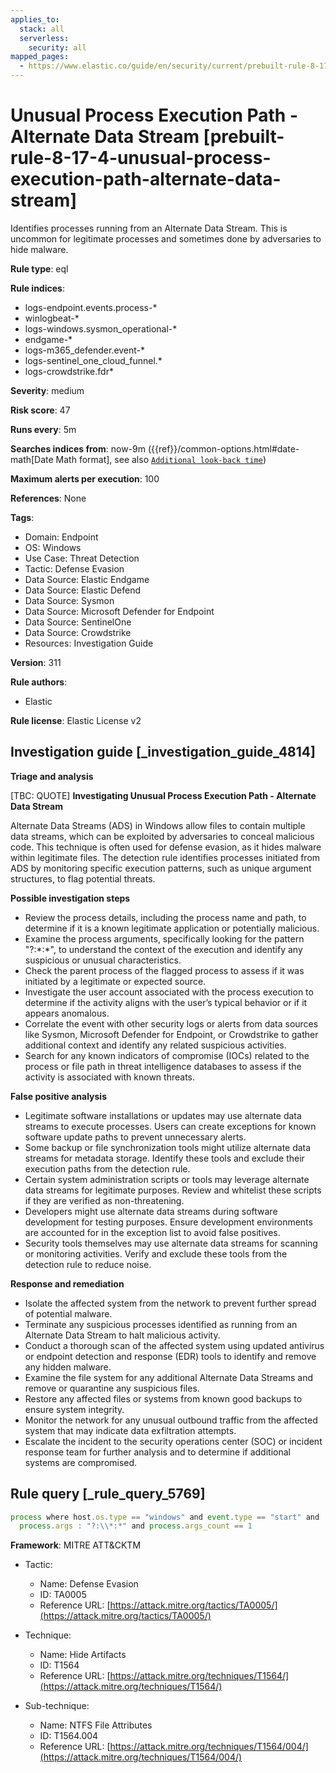 ```yaml
---
applies_to:
  stack: all
  serverless:
    security: all
mapped_pages:
  - https://www.elastic.co/guide/en/security/current/prebuilt-rule-8-17-4-unusual-process-execution-path-alternate-data-stream.html
---
```


# Unusual Process Execution Path - Alternate Data Stream [prebuilt-rule-8-17-4-unusual-process-execution-path-alternate-data-stream]

Identifies processes running from an Alternate Data Stream. This is uncommon for legitimate processes and sometimes done by adversaries to hide malware.

**Rule type**: eql

**Rule indices**:

* logs-endpoint.events.process-*
* winlogbeat-*
* logs-windows.sysmon_operational-*
* endgame-*
* logs-m365_defender.event-*
* logs-sentinel_one_cloud_funnel.*
* logs-crowdstrike.fdr*

**Severity**: medium

**Risk score**: 47

**Runs every**: 5m

**Searches indices from**: now-9m ({{ref}}/common-options.html#date-math[Date Math format], see also [`Additional look-back time`](docs-content://solutions/security/detect-and-alert/create-detection-rule.md#rule-schedule))

**Maximum alerts per execution**: 100

**References**: None

**Tags**:

* Domain: Endpoint
* OS: Windows
* Use Case: Threat Detection
* Tactic: Defense Evasion
* Data Source: Elastic Endgame
* Data Source: Elastic Defend
* Data Source: Sysmon
* Data Source: Microsoft Defender for Endpoint
* Data Source: SentinelOne
* Data Source: Crowdstrike
* Resources: Investigation Guide

**Version**: 311

**Rule authors**:

* Elastic

**Rule license**: Elastic License v2

## Investigation guide [_investigation_guide_4814]

**Triage and analysis**

[TBC: QUOTE]
**Investigating Unusual Process Execution Path - Alternate Data Stream**

Alternate Data Streams (ADS) in Windows allow files to contain multiple data streams, which can be exploited by adversaries to conceal malicious code. This technique is often used for defense evasion, as it hides malware within legitimate files. The detection rule identifies processes initiated from ADS by monitoring specific execution patterns, such as unique argument structures, to flag potential threats.

**Possible investigation steps**

* Review the process details, including the process name and path, to determine if it is a known legitimate application or potentially malicious.
* Examine the process arguments, specifically looking for the pattern "?:\*:*", to understand the context of the execution and identify any suspicious or unusual characteristics.
* Check the parent process of the flagged process to assess if it was initiated by a legitimate or expected source.
* Investigate the user account associated with the process execution to determine if the activity aligns with the user’s typical behavior or if it appears anomalous.
* Correlate the event with other security logs or alerts from data sources like Sysmon, Microsoft Defender for Endpoint, or Crowdstrike to gather additional context and identify any related suspicious activities.
* Search for any known indicators of compromise (IOCs) related to the process or file path in threat intelligence databases to assess if the activity is associated with known threats.

**False positive analysis**

* Legitimate software installations or updates may use alternate data streams to execute processes. Users can create exceptions for known software update paths to prevent unnecessary alerts.
* Some backup or file synchronization tools might utilize alternate data streams for metadata storage. Identify these tools and exclude their execution paths from the detection rule.
* Certain system administration scripts or tools may leverage alternate data streams for legitimate purposes. Review and whitelist these scripts if they are verified as non-threatening.
* Developers might use alternate data streams during software development for testing purposes. Ensure development environments are accounted for in the exception list to avoid false positives.
* Security tools themselves may use alternate data streams for scanning or monitoring activities. Verify and exclude these tools from the detection rule to reduce noise.

**Response and remediation**

* Isolate the affected system from the network to prevent further spread of potential malware.
* Terminate any suspicious processes identified as running from an Alternate Data Stream to halt malicious activity.
* Conduct a thorough scan of the affected system using updated antivirus or endpoint detection and response (EDR) tools to identify and remove any hidden malware.
* Examine the file system for any additional Alternate Data Streams and remove or quarantine any suspicious files.
* Restore any affected files or systems from known good backups to ensure system integrity.
* Monitor the network for any unusual outbound traffic from the affected system that may indicate data exfiltration attempts.
* Escalate the incident to the security operations center (SOC) or incident response team for further analysis and to determine if additional systems are compromised.


## Rule query [_rule_query_5769]

```js
process where host.os.type == "windows" and event.type == "start" and
  process.args : "?:\\*:*" and process.args_count == 1
```

**Framework**: MITRE ATT&CKTM

* Tactic:

    * Name: Defense Evasion
    * ID: TA0005
    * Reference URL: [https://attack.mitre.org/tactics/TA0005/](https://attack.mitre.org/tactics/TA0005/)

* Technique:

    * Name: Hide Artifacts
    * ID: T1564
    * Reference URL: [https://attack.mitre.org/techniques/T1564/](https://attack.mitre.org/techniques/T1564/)

* Sub-technique:

    * Name: NTFS File Attributes
    * ID: T1564.004
    * Reference URL: [https://attack.mitre.org/techniques/T1564/004/](https://attack.mitre.org/techniques/T1564/004/)



